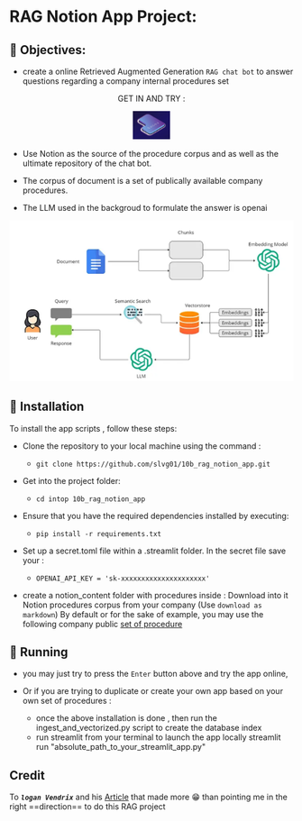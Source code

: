 
# RAG Notion App Project: 

## 🎯 Objectives:
- create a online Retrieved Augmented Generation `RAG chat bot` to answer questions regarding a company internal procedures set
<p align="center"> GET IN AND TRY  :  </p>
    
<p align="center"><a href="https://anotion.streamlit.app/"><img src="pics/enter.png" height="50" /></a> </p>

- Use Notion as the source of the procedure corpus and as well as the ultimate repository of the chat bot. 

- The corpus of document is a set of publically available company procedures. 

- The LLM used in the backgroud to formulate the answer is openai 

<p align="center">
  <img src="pics/rag_scheme.png"  />
</p>


## 🔧 Installation

To install the app scripts , follow these steps:

- Clone the repository to your local machine using the command :
    - `git clone https://github.com/slvg01/10b_rag_notion_app.git`
    
- Get into the project folder: 
    - `cd intop 10b_rag_notion_app`
    
- Ensure that you have the required dependencies installed by executing:
    - `pip install -r requirements.txt`

- Set up a secret.toml file within a .streamlit folder. In the secret file save your : 
    - `OPENAI_API_KEY = 'sk-xxxxxxxxxxxxxxxxxxxxx'`

- create a notion_content folder with procedures inside : 
    Download into it Notion procedures corpus from your company (Use `download as markdown`) 
    By default or for the sake of example, you may use the following company public [set of procedure](https://blendle.notion.site/Blendle-s-Employee-Handbook-7692ffe24f07450785f093b94bbe1a09)


## 👟 Running
- you may just try to press the `Enter` button above and try the app online, 

- Or if you are trying to duplicate or create your own app based on your own set of procedures : 
    - once the above installation is done , then run the ingest_and_vectorized.py script  to create the database index
    - run streamlit from your terminal to launch the app locally 
    streamlit run "absolute_path_to_your_streamlit_app.py"


## Credit 

To ***`logan Vendrix`*** and his [Article](https://blog.streamlit.io/build-your-own-notion-chatbot/) that made more 😁 than pointing me in the right ==direction== to do this RAG project


